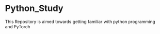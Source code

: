 # Python_Study
This Repository is aimed towards getting familiar with python programming and PyTorch

